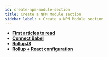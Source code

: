 ```yaml
---
id: create-npm-module-section
title: Create a NPM Module section
sidebar_label: > Create a NPM Module section
---
```


* [**First articles to read**](create-npm-module/create-npm-module.md)
* [**Connect Babel**](create-npm-module/babel.md)
* [**RollupJS**](create-npm-module/RollupJS.md)
* [**Rollup + React configuration**](create-npm-module/rollup-react.md)
